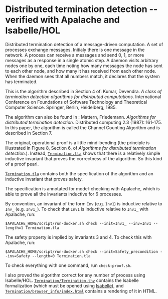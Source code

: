 # Distributed termination detection -- verified with Apalache and Isabelle/HOL

Distributed termination detection of a message-driven computation.  A set of
processes exchange messages.  Initialy there is one message in the network.  A
process can receive a messages and send 0, 1, or more messages as a response in
a single atomic step.  A daemon visits arbitrary nodes one by one, each time
noting how many messages the node has sent to each other node, and how many it
has received from each other node.  When the daemon sees that all numbers
match, it declares that the system has terminated.

This is the algorithm described in Section 4 of: Kumar, Devendra.  *A class of
termination detection algorithms for distributed computations.* International
Conference on Foundations of Software Technology and Theoretical Computer
Science.  Springer, Berlin, Heidelberg, 1985.

The algorithm can also be found in : Mattern, Friedemann. *Algorithms for
distributed termination detection.* Distributed computing 2.3 (1987): 161-175.
In this paper, the algorithm is called the Channel Counting Algorithm and is
described in Section 7.

The original, operational proof is a little mind-bending (the principle is
illustrated in Figure 8, Section 6, of *Algorithms for distributed termination
detection.*). Instead, [`Termination.tla`](Termination.tla) shows that there is
a relatively simple inductive invariant that proves the correctness of the
algorithm. So this kind of a proof pearl.

[`Termination.tla`](Termination.tla) contains both the specification of the
algorithm and an inductive invariant that proves safety.

The specification is annotated for model-checking with Apalache, which is able
to prove all the invariants inductive for 6 processes.

By convention, an invariant of the form `Inv` (e.g. `Inv1`) is inductive
relative to `Inv_` (e.g. `Inv1_`).  To check that `Inv1` is inductive
relative to `Inv1_` with Apalache, run:

```
$APALACHE_HOME/script/run-docker.sh check --init=Inv1_ --inv=Inv1 --length=1 Termination.tla
```

The safety property is implied by invariants 3 and 4.
To check this with Apalache, run:

```
$APALACHE_HOME/script/run-docker.sh check --init=Safety_precondition --inv=Safety --length=0 Termination.tla
```

To check everything with one command, run `check-proof.sh`.

I also proved the algorithm correct for any number of process using
Isabelle/HOL. [`Termination/Termination.thy`](Termination/Termination.thy)
contains the Isabelle formalization (which must be opened using
[Isabelle](https://isabelle.in.tum.de/)), and
[`Termination/browser_info/index.html`](https://htmlpreview.github.io/?https://raw.githubusercontent.com/nano-o/Distributed-termination-detection/master/Termination/browser_info/Termination.html)
contains a rendering of it in HTML.
